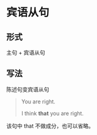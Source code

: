 # 宾语从句

## 形式

主句 + 宾语从句



## 写法

陈述句变宾语从句

> You are right.
>
> I think **that** you are right.

该句中 that 不做成分，也可以省略。

